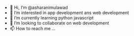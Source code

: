 - 👋 Hi, I’m @asharanimulawad
- 👀 I’m interested in app development ans web development
- 🌱 I’m currently learning python javascript
- 💞️ I’m looking to collaborate on web development
- 📫 How to reach me ...

<!---
asharanimulawad/asharanimulawad is a ✨ special ✨ repository because its `README.md` (this file) appears on your GitHub profile.
You can click the Preview link to take a look at your changes.
--->
